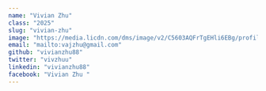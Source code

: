 ```yaml
---
name: "Vivian Zhu"
class: "2025"
slug: "vivian-zhu"
image: "https://media.licdn.com/dms/image/v2/C5603AQFrTgEHli6EBg/profile-displayphoto-shrink_400_400/profile-displayphoto-shrink_400_400/0/1635089256440?e=1730937600&v=beta&t=50yo5Csm8c4WUrITUG7o4ONnD-cVqpUehEZ0tAWBXvQ"
email: "mailto:vajzhu@gmail.com"
github: "vivianzhu88"
twitter: "vivzhuu"
linkedin: "vivianzhu88"
facebook: "Vivian Zhu "
---
```

